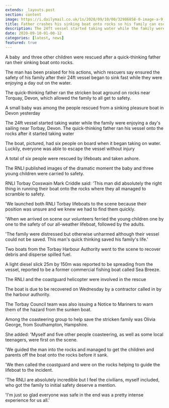 ```yaml
---
extends: _layouts.post
section: content
image: https://i.dailymail.co.uk/1s/2020/09/10/00/32986858-0-image-a-9_1599694749254.jpg 
title: Father crashes his sinking boat onto rocks so his family can escape to safety 
description: The 24ft vessel started taking water while the family were enjoying a days sailing near Torbay, Devon. The quick-thinking father ran his vessel onto the rocks after it started taking water. 
date: 2020-09-10-01-00-12 
categories: [latest, news] 
featured: true 
--- 
```

A baby  and three other children were rescued after a quick-thinking father ran their sinking boat onto rocks.

The man has been praised for his actions, which rescuers say ensured the safety of his family after their 24ft vessel began to sink fast while they were enjoying a day out on the water.

The quick-thinking father ran the stricken boat aground on rocks near Torquay, Devon, which allowed the family to all get to safety.

A small baby was among the people rescued from a sinking pleasure boat in Devon yesterday

The 24ft vessel started taking water while the family were enjoying a day's sailing near Torbay, Devon. The quick-thinking father ran his vessel onto the rocks after it started taking water

The boat, pictured, had six people on board when it began taking on water. Luckily, everyone was able to escape the vessel without injury

A total of six people were rescued by lifeboats and taken ashore.

The RNLI published images of the dramatic moment the baby and three young children were carried to safety.

RNLI Torbay Coxswain Mark Criddle said: 'This man did absolutely the right thing in running their boat onto the rocks where they all managed to scramble to safety.

'We launched both RNLI Torbay lifeboats to the scene because their position was unsure and we knew we had to find them quickly.

'When we arrived on scene our volunteers ferried the young children one by one to the safety of our all-weather lifeboat, followed by the adults.

'The family were distressed but otherwise unharmed although their vessel could not be saved. This man's quick thinking saved his family's life.'

Two boats from the Torbay Harbour Authority went to the scene to recover debris and disperse spilled fuel.

A light diesel slick 25m by 150m was reported to be spreading from the vessel, reported to be a former commercial fishing boat called Sea Breeze.

The RNLI and the coastguard helicopter were involved in the rescue 

The boat is due to be recovered on Wednesday by a contractor called in by the harbour authority.

The Torbay Council team was also issuing a Notice to Mariners to warn them of the hazard from the sunken boat.

Among the coasteering group to help save the stricken family was Olivia George, from Southampton, Hampshire.

She added: 'Myself and five other people coasteering, as well as some local teenagers, were first on the scene.

'We guided the man into the rocks and managed to get the children and parents off the boat onto the rocks before it sank.

'We then called the coastguard and were on the rocks helping to guide the lifeboat to the incident.

'The RNLI are absolutely incredible but I feel the civilians, myself included, who got the family to initial safety deserve a mention.

'I'm just so glad everyone was safe in the end was a pretty intense experience for us all.'

